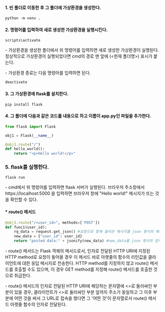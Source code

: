 #### 1. 빈 폴더로 이동한 후 그 폴더에 가상환경을 생성한다.

```
python -m venv .
```

#### 2. 명령어를 입력하여 새로 생성한 가상환경을 실행시킨다.

```
scripts\activate
```

\- 가상환경을 생성한 폴더에서 위 명령어를 입력하면 새로 생성한 가상환경이 실행된다. 정상적으로 가상환경이 실행되었다면 cmd의 경로 맨 앞에 (\<현재 폴더명\>) 표시가 붙는다.

\- 가상환경 종료는 다음 명령어를 입력하면 된다.

```
deactivate
```


#### 3. 그 가상환경에 flask를 설치한다.


```
pip install flask
```

#### 4. 그 폴더에 다음과 같은 코드를 내용으로 하고 이름이 app.py인 파일을 추가한다.

```python
from flask import Flask

obj1 = Flask(__name__)

@obj1.route("/") 
def hello_world():
    return "<p>Hello world!</p>"
```


### 5. flask를 실행한다.

```
flask run
```

\- cmd에서 위 명령어를 입력하면 flask 서버가 실행된다. 브라우저 주소창에서 https://localhost:5000 을 입력하면 브라우저 창에 "Hello world!" 메시지가 뜨는 것을 확인할 수 있다.



#### * route() 메서드

```python
@obj1.route("/<user_id>", methods=['POST'])
def func1(user_id):
    rq_data = request.get_json() #요청으로 함께 들어온 메시지를 json 형식의 메시지로 보고 이를 list 또는 dictionary형으로 변형해서 rq_data 변수에 담는다.
    new_data = {"user_id": user_id}
    return "posted data:" + jsonify(new_data) #new_data를 json 형식의 문자열로 변형하여 리턴한다. 
``` 
 
\- route() 메서드는 Flask 객체의 메서드로서, 인자로 전달된 HTTP URI에 지정된 HTTP method로 요청이 들어올 경우 이 메서드 바로 아랫줄의 함수의 리턴값을 클라이언트에 대한 응답 메시지로 전송한다. HTTP method를 지정하지 않고 route() 메서드를 호출할 수도 있으며, 이 경우 GET method를 지정해 route() 메서드를 호출한 것으로 취급한다.

\- route() 메서드의 인자로 전달된 HTTP URI에 해당하는 문자열에 \<\>로 둘러싸인 부분이 있을 경우, 클라이언트가 \<\>로 둘러싸인 부분 앞까지 주소가 동일하고 그 이후 부분에 어떤 것을 써서 그 URL로 접속을 했다면 그 '어떤 것'이 문자열로서 route() 메서드 아랫줄 함수의 인자로 전달된다.